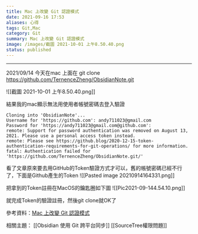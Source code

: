 ```yaml
---
title: Mac 上改變 Git 認證模式
date: 2021-09-16 17:53
aliases: 心得 
tags: Git,Mac
category: Git
summary: Mac 上改變 Git 認證模式
image: /images/截圖 2021-10-01 上午8.50.40.png
status: published
---
```



---

2021/09/14 今天在mac 上面在 git clone https://github.com/TernenceZheng/ObsidianNote.git


![[截圖 2021-10-01 上午8.50.40.png]]


結果我的mac顯示無法用使用者帳號密碼去登入驗證

```'Mac上面錯誤訊息'
Cloning into 'ObsidianNote'...
Username for 'https://github.com': andy711023@gmail.com
Password for 'https://andy711023@gmail.com@github.com': 
remote: Support for password authentication was removed on August 13, 2021. Please use a personal access token instead.
remote: Please see https://github.blog/2020-12-15-token-authentication-requirements-for-git-operations/ for more information.
fatal: Authentication failed for 'https://github.com/TernenceZheng/ObsidianNote.git/'
```


看了文章原來要去用GitHub的Token驗證方式才可以，舊的帳號密碼已經不行了，下面是Github產生的Token
![[Pasted image 20210914164331.png]]

把拿到的Token註冊在MacOS的鑰匙圈如下圖
![[Pic2021-09-144.54.10.png]]

就完成Token的驗證註冊，然後git clone就OK了

參考資料：[Mac 上改變 Git 認證模式](https://myctw.github.io/post/bd72.html)

相關主題：
[[Obsidian 使用 Git 跨平台同步]]
[[SourceTree權限問題]]